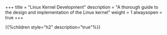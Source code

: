 +++
title = "Linux Kernel Development"
description = "A thorough guide to the design and implementation of the Linux kernel"
weight = 1
alwaysopen = true
+++

{{%children style="h2" description="true"%}}

